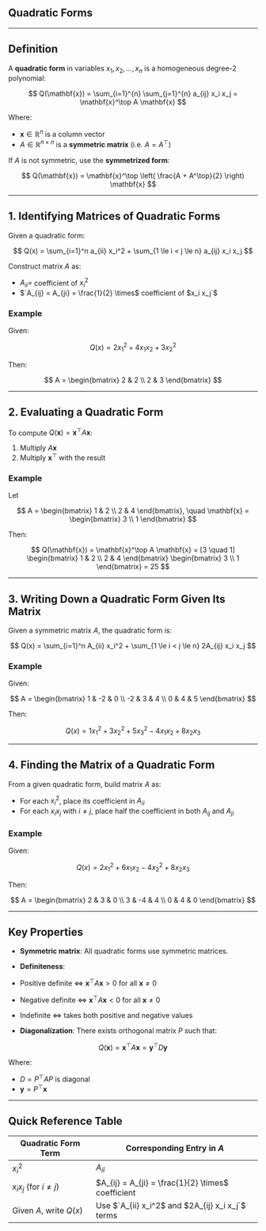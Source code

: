 ## **Quadratic Forms**

---

## **Definition**

A **quadratic form** in variables $`x_1, x_2, \dots, x_n`$ is a homogeneous degree-2 polynomial:

$$
Q(\mathbf{x}) = \sum_{i=1}^{n} \sum_{j=1}^{n} a_{ij} x_i x_j = \mathbf{x}^\top A \mathbf{x}
$$

Where:

* $`\mathbf{x} \in \mathbb{R}^n`$ is a column vector
* $`A \in \mathbb{R}^{n \times n}`$ is a **symmetric matrix** (i.e. $`A = A^\top`$)

If $A$ is not symmetric, use the **symmetrized form**:

$$
Q(\mathbf{x}) = \mathbf{x}^\top \left( \frac{A + A^\top}{2} \right) \mathbf{x}
$$

---

## **1. Identifying Matrices of Quadratic Forms**

Given a quadratic form:

$$
Q(x) = \sum_{i=1}^n a_{ii} x_i^2 + \sum_{1 \le i < j \le n} a_{ij} x_i x_j
$$

Construct matrix $`A`$ as:

* $`A_{ii} =`$ coefficient of $`x_i^2`$
* $`A_{ij} = A_{ji} = \frac{1}{2} \times$ coefficient of $x_i x_j`$

### **Example**

Given:

$$
Q(x) = 2x_1^2 + 4x_1x_2 + 3x_2^2
$$

Then:

$$
A = \begin{bmatrix}
2 & 2 \\
2 & 3
\end{bmatrix}
$$

---

## **2. Evaluating a Quadratic Form**

To compute $`Q(\mathbf{x}) = \mathbf{x}^\top A \mathbf{x}`$:

1. Multiply $`A\mathbf{x}`$
2. Multiply $`\mathbf{x}^\top`$ with the result

### **Example**

Let

$$
A = \begin{bmatrix} 1 & 2 \\ 2 & 4 \end{bmatrix}, \quad \mathbf{x} = \begin{bmatrix} 3 \\ 1 \end{bmatrix}
$$

Then:

$$
Q(\mathbf{x}) = \mathbf{x}^\top A \mathbf{x} = 
[3 \quad 1]
\begin{bmatrix} 1 & 2 \\ 2 & 4 \end{bmatrix}
\begin{bmatrix} 3 \\ 1 \end{bmatrix} = 25
$$

---

## **3. Writing Down a Quadratic Form Given Its Matrix**

Given a symmetric matrix $`A`$, the quadratic form is:

$$
Q(x) = \sum_{i=1}^n A_{ii} x_i^2 + \sum_{1 \le i < j \le n} 2A_{ij} x_i x_j
$$

### **Example**

Given:

$$
A = \begin{bmatrix}
1 & -2 & 0 \\
-2 & 3 & 4 \\
0 & 4 & 5
\end{bmatrix}
$$

Then:

$$
Q(x) = 1x_1^2 + 3x_2^2 + 5x_3^2 - 4x_1x_2 + 8x_2x_3
$$

---

## **4. Finding the Matrix of a Quadratic Form**

From a given quadratic form, build matrix $`A`$ as:

* For each $`x_i^2`$, place its coefficient in $`A_{ii}`$
* For each $`x_i x_j`$ with $`i \ne j`$, place half the coefficient in both $`A_{ij}`$ and $`A_{ji}`$

### **Example**

Given:

$$
Q(x) = 2x_1^2 + 6x_1x_2 - 4x_2^2 + 8x_2x_3
$$

Then:

$$
A = \begin{bmatrix}
2 & 3 & 0 \\
3 & -4 & 4 \\
0 & 4 & 0
\end{bmatrix}
$$

---

## **Key Properties**

* **Symmetric matrix**: All quadratic forms use symmetric matrices.

* **Definiteness**:

* Positive definite ⇔ $`\mathbf{x}^\top A \mathbf{x} > 0`$ for all $`\mathbf{x} \ne 0`$
* Negative definite ⇔ $`\mathbf{x}^\top A \mathbf{x} < 0`$ for all $`\mathbf{x} \ne 0`$
* Indefinite ⇔ takes both positive and negative values

* **Diagonalization**: There exists orthogonal matrix $P$ such that:

$$
Q(\mathbf{x}) = \mathbf{x}^\top A \mathbf{x} = \mathbf{y}^\top D \mathbf{y}
$$

Where:

* $`D = P^\top A P`$ is diagonal
* $`\mathbf{y} = P^\top \mathbf{x}`$

---

## **Quick Reference Table**

| Quadratic Form Term       | Corresponding Entry in $`A`$                         |
| ------------------------- | -------------------------------------------------- |
| $`x_i^2`$                   | $`A_{ii}`$                                           |
| $`x_i x_j`$ (for $`i \ne j`$) | $`A_{ij} = A_{ji} = \frac{1}{2} \times`$ coefficient |
| Given $`A`$, write $`Q(x)`$   | Use $`A_{ii} x_i^2$ and $2A_{ij} x_i x_j`$ terms     |


